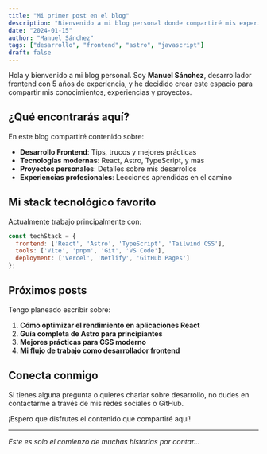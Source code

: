 ```yaml
---
title: "Mi primer post en el blog"
description: "Bienvenido a mi blog personal donde compartiré mis experiencias como desarrollador frontend y mis proyectos más interesantes."
date: "2024-01-15"
author: "Manuel Sánchez"
tags: ["desarrollo", "frontend", "astro", "javascript"]
draft: false
---
```


Hola y bienvenido a mi blog personal. Soy **Manuel Sánchez**, desarrollador frontend con 5 años de experiencia, y he decidido crear este espacio para compartir mis conocimientos, experiencias y proyectos.

## ¿Qué encontrarás aquí?

En este blog compartiré contenido sobre:

- **Desarrollo Frontend**: Tips, trucos y mejores prácticas
- **Tecnologías modernas**: React, Astro, TypeScript, y más
- **Proyectos personales**: Detalles sobre mis desarrollos
- **Experiencias profesionales**: Lecciones aprendidas en el camino

## Mi stack tecnológico favorito

Actualmente trabajo principalmente con:

```javascript
const techStack = {
  frontend: ['React', 'Astro', 'TypeScript', 'Tailwind CSS'],
  tools: ['Vite', 'pnpm', 'Git', 'VS Code'],
  deployment: ['Vercel', 'Netlify', 'GitHub Pages']
};
```

## Próximos posts

Tengo planeado escribir sobre:

1. **Cómo optimizar el rendimiento en aplicaciones React**
2. **Guía completa de Astro para principiantes**
3. **Mejores prácticas para CSS moderno**
4. **Mi flujo de trabajo como desarrollador frontend**

## Conecta conmigo

Si tienes alguna pregunta o quieres charlar sobre desarrollo, no dudes en contactarme a través de mis redes sociales o GitHub.

¡Espero que disfrutes el contenido que compartiré aquí!

---

*Este es solo el comienzo de muchas historias por contar...* 